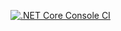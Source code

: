 [![.NET Core Console CI](https://github.com/amadorel/unittestinglab/actions/workflows/ci.yml/badge.svg)](https://github.com/amadorel/unittestinglab/actions/workflows/ci.yml)
